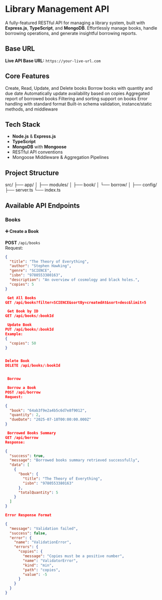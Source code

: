 #  Library Management API

A fully-featured RESTful API for managing a library system, built with **Express.js**, **TypeScript**, and **MongoDB**. Effortlessly manage books, handle borrowing operations, and generate insightful borrowing reports.

##  Base URL  
**Live API Base URL:** `https://your-live-url.com`

##  Core Features

Create, Read, Update, and Delete books
Borrow books with quantity and due date
Automatically update availability based on copies
Aggregated report of borrowed books
Filtering and sorting support on books
Error handling with standard format
Built-in schema validation, instance/static methods, and middleware

##  Tech Stack

- **Node.js** & **Express.js**
- **TypeScript**
- **MongoDB** with **Mongoose**
- RESTful API conventions
- Mongoose Middleware & Aggregation Pipelines

##  Project Structure
src/
├── app/
│ ├── modules/
│   ├── book/
│   └── borrow/
│ 
├── config/
├── server.ts
└── index.ts


##  Available API Endpoints

###  Books

#### ➕ Create a Book  
**POST** `/api/books`  
 Request:
```json
{
  "title": "The Theory of Everything",
  "author": "Stephen Hawking",
  "genre": "SCIENCE",
  "isbn": "9780553380163",
  "description": "An overview of cosmology and black holes.",
  "copies": 5
}

 Get All Books
GET /api/books?filter=SCIENCE&sortBy=createdAt&sort=desc&limit=5

 Get Book by ID
GET /api/books/:bookId

 Update Book
PUT /api/books/:bookId
Example:
{
  "copies": 50
}


Delete Book
DELETE /api/books/:bookId


 Borrow

 Borrow a Book
POST /api/borrow
Request:

{
  "book": "64ab3f9e2a4b5c6d7e8f9012",
  "quantity": 2,
  "dueDate": "2025-07-18T00:00:00.000Z"
}

 Borrowed Books Summary
GET /api/borrow
Response:

{
  "success": true,
  "message": "Borrowed books summary retrieved successfully",
  "data": [
    {
      "book": {
        "title": "The Theory of Everything",
        "isbn": "9780553380163"
      },
      "totalQuantity": 5
    }
  ]
}

Error Response Format

{
  "message": "Validation failed",
  "success": false,
  "error": {
    "name": "ValidationError",
    "errors": {
      "copies": {
        "message": "Copies must be a positive number",
        "name": "ValidatorError",
        "kind": "min",
        "path": "copies",
        "value": -5
      }
    }
  }
}

